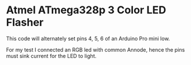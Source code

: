 # Atmel ATmega328p 3 Color LED Flasher

This code will alternately set pins 4, 5, 6 of an Arduino Pro mini low.

For my test I connected an RGB led with common Annode, hence the pins must sink current for the LED to light.
